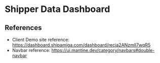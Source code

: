 # Shipper Data Dashboard

## References

- Client Demo site reference: https://dashboard.shipamiga.com/dashboard/recja2ANzmll7wqR5
- Navbar reference: https://ui.mantine.dev/category/navbars#double-navbar
